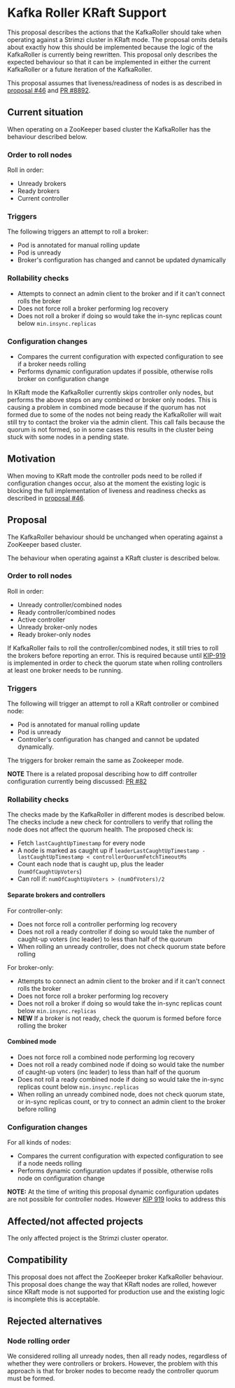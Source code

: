 # Kafka Roller KRaft Support

This proposal describes the actions that the KafkaRoller should take when operating 
against a Strimzi cluster in KRaft mode.
The proposal omits details about exactly how this should be implemented because 
the logic of the KafkaRoller is currently being rewritten.
This proposal only describes the expected behaviour so that it can be implemented 
in either the current KafkaRoller or a future iteration of the KafkaRoller.

This proposal assumes that liveness/readiness of nodes is as described in [proposal #46](https://github.com/strimzi/proposals/blob/main/046-kraft-liveness-readiness.md) 
and [PR #8892](https://github.com/strimzi/strimzi-kafka-operator/pull/8892).


## Current situation

When operating on a ZooKeeper based cluster the KafkaRoller has the behaviour 
described below.

### Order to roll nodes
Roll in order:
 - Unready brokers
 - Ready brokers
 - Current controller

### Triggers
The following triggers an attempt to roll a broker:
- Pod is annotated for manual rolling update
- Pod is unready
- Broker's configuration has changed and cannot be updated dynamically

### Rollability checks
 - Attempts to connect an admin client to the broker and if it can't connect rolls the broker
 - Does not force roll a broker performing log recovery
 - Does not roll a broker if doing so would take the in-sync replicas count below `min.insync.replicas`

### Configuration changes
 - Compares the current configuration with expected configuration to see if a broker needs rolling
 - Performs dynamic configuration updates if possible, otherwise rolls broker on configuration change

In KRaft mode the KafkaRoller currently skips controller only nodes, but performs the above steps on any combined or broker only nodes.
This is causing a problem in combined mode because if the quorum has not formed due to some of the nodes not being ready 
the KafkaRoller will wait still try to contact the broker via the admin client.
This call fails because the quorum is not formed, so in some cases this results in the cluster being stuck with some nodes 
in a pending state.

## Motivation

When moving to KRaft mode the controller pods need to be rolled if configuration changes occur, also at the moment the 
existing logic is blocking the full implementation of liveness and readiness checks as described in [proposal #46](https://github.com/strimzi/proposals/blob/main/046-kraft-liveness-readiness.md).

## Proposal

The KafkaRoller behaviour should be unchanged when operating against a ZooKeeper based cluster.

The behaviour when operating against a KRaft cluster is described below.

### Order to roll nodes
Roll in order:
- Unready controller/combined nodes
- Ready controller/combined nodes
- Active controller
- Unready broker-only nodes
- Ready broker-only nodes

If KafkaRoller fails to roll the controller/combined nodes, it still tries to roll the brokers before reporting an error.
This is required because until [KIP-919](https://cwiki.apache.org/confluence/display/KAFKA/KIP-919%3A+Allow+AdminClient+to+Talk+Directly+with+the+KRaft+Controller+Quorum) 
is implemented in order to check the quorum state when rolling controllers at least one broker needs to be running.

### Triggers
The following will trigger an attempt to roll a KRaft controller or combined node:
- Pod is annotated for manual rolling update
- Pod is unready
- Controller's configuration has changed and cannot be updated dynamically.

The triggers for broker remain the same as Zookeeper mode.

**NOTE** There is a related proposal describing how to diff controller configuration currently being discussed: [PR #82](https://github.com/strimzi/proposals/pull/82)

### Rollability checks

The checks made by the KafkaRoller in different modes is described below.
The checks include a new check for controllers to verify that rolling the node does not affect the quorum health.
The proposed check is:
- Fetch `lastCaughtUpTimestamp` for every node
- A node is marked as caught up if `leaderLastCaughtUpTimestamp - lastCaughtUpTimestamp < controllerQuorumFetchTimeoutMs`
- Count each node that is caught up, plus the leader (`numOfCaughtUpVoters`)
- Can roll if: `numOfCaughtUpVoters > (numOfVoters)/2`

#### Separate brokers and controllers
For controller-only:
- Does not force roll a controller performing log recovery
- Does not roll a ready controller if doing so would take the number of caught-up voters (inc leader) to less than half of the quorum
- When rolling an unready controller, does not check quorum state before rolling

For broker-only:
- Attempts to connect an admin client to the broker and if it can't connect rolls the broker
- Does not force roll a broker performing log recovery
- Does not roll a broker if doing so would take the in-sync replicas count below `min.insync.replicas`
- **NEW** If a broker is not ready, check the quorum is formed before force rolling the broker

#### Combined mode
- Does not force roll a combined node performing log recovery
- Does not roll a ready combined node if doing so would take the number of caught-up voters (inc leader) to less than half of the quorum
- Does not roll a ready combined node if doing so would take the in-sync replicas count below `min.insync.replicas`
- When rolling an unready combined node, does not check quorum state, or in-sync replicas count, or try to connect an admin client to the broker before rolling

### Configuration changes
For all kinds of nodes:
- Compares the current configuration with expected configuration to see if a node needs rolling
- Performs dynamic configuration updates if possible, otherwise rolls node on configuration change

**NOTE:** At the time of writing this proposal dynamic configuration updates are not possible for controller nodes.
However [KIP 919](https://cwiki.apache.org/confluence/display/KAFKA/KIP-919%3A+Allow+AdminClient+to+Talk+Directly+with+the+KRaft+Controller+Quorum) looks to address this

## Affected/not affected projects

The only affected project is the Strimzi cluster operator.

## Compatibility

This proposal does not affect the ZooKeeper broker KafkaRoller behaviour.
This proposal does change the way that KRaft nodes are rolled, however since KRaft mode is not supported for production use 
and the existing logic is incomplete this is acceptable.

## Rejected alternatives

### Node rolling order
We considered rolling all unready nodes, then all ready nodes, regardless of whether they were controllers or brokers.
However, the problem with this approach is that for broker nodes to become ready the controller quorum must be formed.
